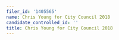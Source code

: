 ```yaml
---
filer_id: '1405565'
name: Chris Young for City Council 2018
candidate_controlled_id: ''
title: Chris Young for City Council 2018
---
```

